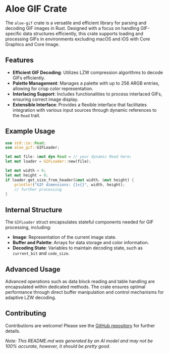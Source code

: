 # Aloe GIF Crate

The `aloe-gif` crate is a versatile and efficient library for parsing and decoding GIF images in Rust. Designed with a focus on handling GIF-specific data structures efficiently, this crate supports loading and processing GIFs in environments excluding macOS and iOS with Core Graphics and Core Image.

## Features

- **Efficient GIF Decoding**: Utilizes LZW compression algorithms to decode GIFs efficiently.
- **Palette Management**: Manages a palette with up to 256 ARGB entries, allowing for crisp color representation.
- **Interlacing Support**: Includes functionalities to process interlaced GIFs, ensuring correct image display.
- **Extensible Interface**: Provides a flexible interface that facilitates integration with various input sources through dynamic references to the `Read` trait.

## Example Usage

```rust
use std::io::Read;
use aloe_gif::GIFLoader;

let mut file: &mut dyn Read = // your dynamic Read here;
let mut loader = GIFLoader::new(file);

let mut width = 0;
let mut height = 0;
if loader.get_size_from_header(&mut width, &mut height) {
    println!("GIF dimensions: {}x{}", width, height);
    // further processing
}
```

## Internal Structure

The `GIFLoader` struct encapsulates stateful components needed for GIF processing, including:
- **Image**: Representation of the current image state.
- **Buffer and Palette**: Arrays for data storage and color information.
- **Decoding State**: Variables to maintain decoding state, such as `current_bit` and `code_size`.

## Advanced Usage

Advanced operations such as data block reading and table handling are encapsulated within dedicated methods. The crate ensures optimal performance through direct buffer manipulation and control mechanisms for adaptive LZW decoding.

## Contributing

Contributions are welcome! Please see the [GitHub repository](https://github.com/klebs6/aloe-rs) for further details.

*Note: This README.md was generated by an AI model and may not be 100% accurate, however, it should be pretty good.*